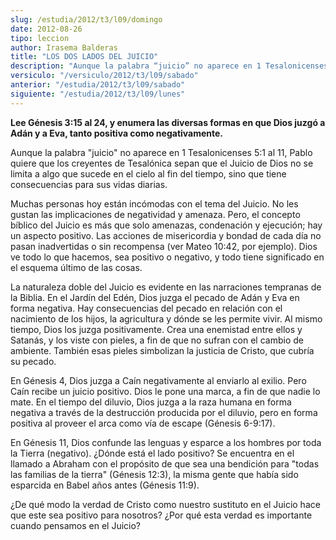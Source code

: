 ```yaml
---
slug: /estudia/2012/t3/l09/domingo
date: 2012-08-26
tipo: leccion
author: Irasema Balderas
title: "LOS DOS LADOS DEL JUICIO"
description: "Aunque la palabra “juicio” no aparece en 1 Tesalonicenses 5:1 al 11, Pablo quiere que los creyentes de Tesalónica sepan que el Juicio de Dios no se limita a algo que sucede en el cielo al fin del tiempo, sino que tiene consecuencias para sus vidas diarias."
versiculo: "/versiculo/2012/t3/l09/sabado"
anterior: "/estudia/2012/t3/l09/sabado"
siguiente: "/estudia/2012/t3/l09/lunes"
---
```


**Lee Génesis 3:15 al 24, y enumera las diversas formas en que Dios juzgó a Adán y a Eva, tanto positiva como negativamente.**

Aunque la palabra "juicio" no aparece en 1 Tesalonicenses 5:1 al 11, Pablo quiere que los creyentes de Tesalónica sepan que el Juicio de Dios no se limita a algo que sucede en el cielo al fin del tiempo, sino que tiene consecuencias para sus vidas diarias.

Muchas personas hoy están incómodas con el tema del Juicio. No les gustan las implicaciones de negatividad y amenaza. Pero, el concepto bíblico del Juicio es más que solo amenazas, condenación y ejecución; hay un aspecto positivo. Las acciones de misericordia y bondad de cada día no pasan inadvertidas o sin recompensa (ver Mateo 10:42, por ejemplo). Dios ve todo lo que hacemos, sea positivo o negativo, y todo tiene significado en el esquema último de las cosas.

La naturaleza doble del Juicio es evidente en las narraciones tempranas de la Biblia. En el Jardín del Edén, Dios juzga el pecado de Adán y Eva en forma negativa. Hay consecuencias del pecado en relación con el nacimiento de los hijos, la agricultura y dónde se les permite vivir. Al mismo tiempo, Dios los juzga positivamente. Crea una enemistad entre ellos y Satanás, y los viste con pieles, a fin de que no sufran con el cambio de ambiente. También esas pieles simbolizan la justicia de Cristo, que cubría su pecado.

En Génesis 4, Dios juzga a Caín negativamente al enviarlo al exilio. Pero Caín recibe un juicio positivo. Dios le pone una marca, a fin de que nadie lo mate. En el tiempo del diluvio, Dios juzga a la raza humana en forma negativa a través de la destrucción producida por el diluvio, pero en forma positiva al proveer el arca como vía de escape (Génesis 6-9:17).

En Génesis 11, Dios confunde las lenguas y esparce a los hombres por toda la Tierra (negativo). ¿Dónde está el lado positivo? Se encuentra en el llamado a Abraham con el propósito de que sea una bendición para "todas las familias de la tierra" (Génesis 12:3), la misma gente que había sido esparcida en Babel años antes (Génesis 11:9).

¿De qué modo la verdad de Cristo como nuestro sustituto en el Juicio hace que este sea positivo para nosotros? ¿Por qué esta verdad es importante cuando pensamos en el Juicio?
